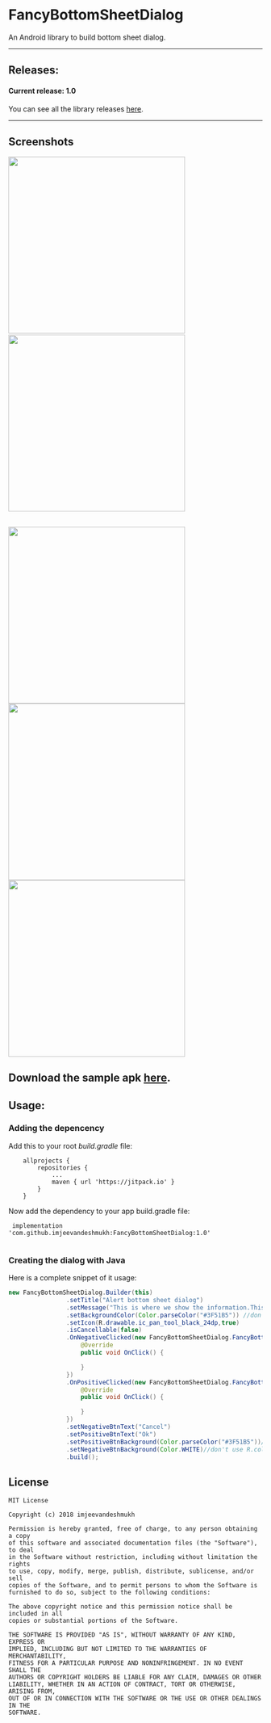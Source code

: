 # FancyBottomSheetDialog
An Android library to build bottom sheet dialog.

---

## Releases:

#### Current release: 1.0

You can see all the library releases [here](https://github.com/imjeevandeshmukh/FancyBottomSheetDialog/releases).

---

## Screenshots
<kbd><img src="https://raw.githubusercontent.com/imjeevandeshmukh/FancyBottomSheetDialog/master/Screenshots/WhatsApp%20Image%202018-06-14%20at%206.04.05%20PM%20(1).jpeg" width="350"></kbd>&nbsp;&nbsp;&nbsp;&nbsp;
<kbd><img src="https://github.com/imjeevandeshmukh/FancyBottomSheetDialog/blob/master/Screenshots/WhatsApp%20Image%202018-06-14%20at%206.04.05%20PM%20(4).jpeg?raw=true" width="350"></kbd>

<kbd><img src="https://github.com/imjeevandeshmukh/FancyBottomSheetDialog/blob/master/Screenshots/WhatsApp%20Image%202018-06-14%20at%206.04.05%20PM%20(3).jpeg?raw=true" width="350"></kbd>
<kbd><img src="https://github.com/imjeevandeshmukh/FancyBottomSheetDialog/blob/master/Screenshots/WhatsApp%20Image%202018-06-14%20at%206.04.05%20PM%20(2).jpeg?raw=true" width="350"></kbd>
<kbd><img src="https://github.com/imjeevandeshmukh/FancyBottomSheetDialog/blob/master/Screenshots/WhatsApp%20Image%202018-06-14%20at%206.04.05%20PM.jpeg?raw=true" width="350"></kbd>
---
Download the sample apk [here](https://github.com/imjeevandeshmukh/FancyBottomSheetDialog/raw/master/app-debug.apk).
---

## Usage:

### Adding the depencency

Add this to your root *build.gradle* file:

```
	allprojects {
		repositories {
			...
			maven { url 'https://jitpack.io' }
		}
	}
```

Now add the dependency to your app build.gradle file:

```
 implementation 'com.github.imjeevandeshmukh:FancyBottomSheetDialog:1.0'
	
```

### Creating the dialog with Java

Here is a complete snippet of it usage:

```java
new FancyBottomSheetDialog.Builder(this)
                .setTitle("Alert bottom sheet dialog")
                .setMessage("This is where we show the information.This is a message.This is where we show message explain or showing the information.")
                .setBackgroundColor(Color.parseColor("#3F51B5")) //don't use R.color.somecolor
                .setIcon(R.drawable.ic_pan_tool_black_24dp,true)
                .isCancellable(false)
                .OnNegativeClicked(new FancyBottomSheetDialog.FancyBottomSheetDialogListener() {
                    @Override
                    public void OnClick() {

                    }
                })
                .OnPositiveClicked(new FancyBottomSheetDialog.FancyBottomSheetDialogListener() {
                    @Override
                    public void OnClick() {

                    }
                })
                .setNegativeBtnText("Cancel")
                .setPositiveBtnText("Ok")
                .setPositiveBtnBackground(Color.parseColor("#3F51B5"))//don't use R.color.somecolor
                .setNegativeBtnBackground(Color.WHITE)//don't use R.color.somecolor
                .build();
```

## License

```
MIT License

Copyright (c) 2018 imjeevandeshmukh

Permission is hereby granted, free of charge, to any person obtaining a copy
of this software and associated documentation files (the "Software"), to deal
in the Software without restriction, including without limitation the rights
to use, copy, modify, merge, publish, distribute, sublicense, and/or sell
copies of the Software, and to permit persons to whom the Software is
furnished to do so, subject to the following conditions:

The above copyright notice and this permission notice shall be included in all
copies or substantial portions of the Software.

THE SOFTWARE IS PROVIDED "AS IS", WITHOUT WARRANTY OF ANY KIND, EXPRESS OR
IMPLIED, INCLUDING BUT NOT LIMITED TO THE WARRANTIES OF MERCHANTABILITY,
FITNESS FOR A PARTICULAR PURPOSE AND NONINFRINGEMENT. IN NO EVENT SHALL THE
AUTHORS OR COPYRIGHT HOLDERS BE LIABLE FOR ANY CLAIM, DAMAGES OR OTHER
LIABILITY, WHETHER IN AN ACTION OF CONTRACT, TORT OR OTHERWISE, ARISING FROM,
OUT OF OR IN CONNECTION WITH THE SOFTWARE OR THE USE OR OTHER DEALINGS IN THE
SOFTWARE.
```

